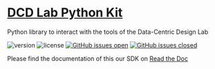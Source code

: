# [DCD Lab Python Kit](https://datacentricdesign.org/tools/sdk-python/)

Python library to interact with the tools of the Data-Centric Design Lab

![version](https://img.shields.io/badge/version-0.1.24-blue.svg)
![license](https://img.shields.io/badge/license-MIT-blue.svg)
[![GitHub issues open](https://img.shields.io/github/issues/datacentricdesign/dcd-sdk-python.svg?maxAge=2592000)]()
[![GitHub issues closed](https://img.shields.io/github/issues-closed-raw/datacentricdesign/dcd-sdk-python.svg?maxAge=2592000)]()

Please find the documentation of this our SDK on [Read the Doc](https://dcd-lab-python-kit.readthedocs.io/en/master/)
